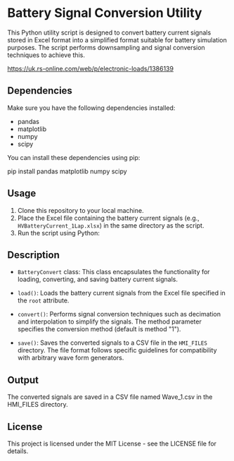 # Battery Signal Conversion Utility

This Python utility script is designed to convert battery current signals stored in Excel format into a simplified format suitable for battery simulation purposes. The script performs downsampling and signal conversion techniques to achieve this.

https://uk.rs-online.com/web/p/electronic-loads/1386139

## Dependencies

Make sure you have the following dependencies installed:

- pandas
- matplotlib
- numpy
- scipy

You can install these dependencies using pip:

pip install pandas matplotlib numpy scipy


## Usage

1. Clone this repository to your local machine.
2. Place the Excel file containing the battery current signals (e.g., `HVBatteryCurrent_1Lap.xlsx`) in the same directory as the script.
3. Run the script using Python:


## Description

- `BatteryConvert` class: This class encapsulates the functionality for loading, converting, and saving battery current signals.

- `load()`: Loads the battery current signals from the Excel file specified in the `root` attribute.

- `convert()`: Performs signal conversion techniques such as decimation and interpolation to simplify the signals. The method parameter specifies the conversion method (default is method "1").

- `save()`: Saves the converted signals to a CSV file in the `HMI_FILES` directory. The file format follows specific guidelines for compatibility with arbitrary wave form generators.

## Output
The converted signals are saved in a CSV file named Wave_1.csv in the HMI_FILES directory.

## License
This project is licensed under the MIT License - see the LICENSE file for details.

